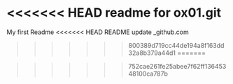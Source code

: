 <<<<<<< HEAD
readme for ox01.git
=======
My first Readme
<<<<<<< HEAD
README update _github.com
>>>>>>> 800389d719cc44de194a8f163dd32a8b379a44d1
=======

>>>>>>> 752cae261fe25abee7f62ff13645348100ca787b
